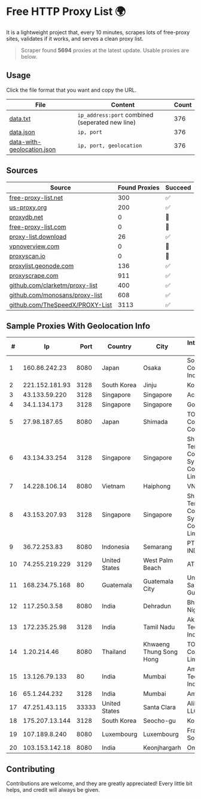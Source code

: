 
# Free HTTP Proxy List 🌍

It is a lightweight project that, every 10 minutes, scrapes lots of free-proxy sites, validates if it works, and serves a clean proxy list.


> Scraper found **5694** proxies at the latest update. Usable proxies are below.

## Usage

Click the file format that you want and copy the URL.


|File|Content|Count|
|----|-------|-----|
|[data.txt](https://raw.githubusercontent.com/themiralay/Proxy-List-World/master/data.txt)|`ip_address:port` combined (seperated new line)|376|
|[data.json](https://raw.githubusercontent.com/themiralay/Proxy-List-World/master/data.json)|`ip, port`|376|
|[data-with-geolocation.json](https://raw.githubusercontent.com/themiralay/Proxy-List-World/master/data-with-geolocation.json)|`ip, port, geolocation`|376|

## Sources

|Source|Found Proxies|Succeed|
|------|-------------|-------|
|[free-proxy-list.net](https://free-proxy-list.net)|300|✅|
|[us-proxy.org](https://www.us-proxy.org)|200|✅|
|[proxydb.net](http://proxydb.net)|0|🚫|
|[free-proxy-list.com](https://free-proxy-list.com/?page=&port=&type%5B%5D=http&type%5B%5D=https&up_time=0&search=Search)|0|🚫|
|[proxy-list.download](https://www.proxy-list.download/HTTP)|26|✅|
|[vpnoverview.com](https://vpnoverview.com/privacy/anonymous-browsing/free-proxy-servers)|0|🚫|
|[proxyscan.io](https://www.proxyscan.io)|0|🚫|
|[proxylist.geonode.com](https://proxylist.geonode.com/api/proxy-list?limit=300&page=1&sort_by=lastChecked&sort_type=desc&protocols=http,https)|136|✅|
|[proxyscrape.com](https://api.proxyscrape.com/v2/?request=displayproxies&protocol=http&timeout=10000&country=all&ssl=all&anonymity=all)|911|✅|
|[github.com/clarketm/proxy-list](https://raw.githubusercontent.com/clarketm/proxy-list/master/proxy-list-raw.txt)|400|✅|
|[github.com/monosans/proxy-list](https://raw.githubusercontent.com/monosans/proxy-list/main/proxies/http.txt)|608|✅|
|[github.com/TheSpeedX/PROXY-List](https://raw.githubusercontent.com/TheSpeedX/PROXY-List/master/http.txt)|3113|✅|


## Sample Proxies With Geolocation Info

|#|Ip|Port|Country|City|Internet Service Provider|
|-|--|----|-------|----|-------------------------|
|1|160.86.242.23|8080|Japan|Osaka|Sony Network Communications Inc|
|2|221.152.181.93|3128|South Korea|Jinju|Korea Telecom|
|3|43.133.59.220|3128|Singapore|Singapore|Aceville Pte.ltd|
|4|34.1.134.173|3128|Singapore|Singapore|Google LLC|
|5|27.98.187.65|8080|Japan|Shimada|TOKAI Communications Corporation|
|6|43.134.33.254|3128|Singapore|Singapore|Shenzhen Tencent Computer Systems Company Limited|
|7|14.228.106.14|8080|Vietnam|Haiphong|VNPT|
|8|43.153.207.93|3128|Singapore|Singapore|Shenzhen Tencent Computer Systems Company Limited|
|9|36.72.253.83|8080|Indonesia|Semarang|PT. TELKOM INDONESIA|
|10|74.255.219.229|3129|United States|West Palm Beach|AT&T Corp.|
|11|168.234.75.168|80|Guatemala|Guatemala City|Universidad de San Carlos de Guatemala|
|12|117.250.3.58|8080|India|Dehradun|Bharat Sanchar Nigam Ltd|
|13|172.235.25.98|3128|India|Tamil Nadu|Akamai Technologies, Inc.|
|14|1.20.214.46|8080|Thailand|Khwaeng Thung Song Hong|TOT Public Company Limited|
|15|13.126.79.133|80|India|Mumbai|Amazon Technologies Inc.|
|16|65.1.244.232|3128|India|Mumbai|Amazon.com|
|17|47.251.43.115|33333|United States|Santa Clara|Alibaba Cloud LLC|
|18|175.207.13.144|3128|South Korea|Seocho-gu|Korea Telecom|
|19|107.189.8.240|8080|Luxembourg|Luxembourg|FranTech Solutions|
|20|103.153.142.18|8080|India|Keonjhargarh|Om Jay Infotech|



## Contributing

Contributions are welcome, and they are greatly appreciated! Every
little bit helps, and credit will always be given.

